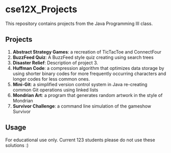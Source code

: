 # cse12X_Projects

This repository contains projects from the Java Programming III class.

## Projects

1. **Abstract Strategy Games**: a recreation of TicTacToe and ConnectFour
2. **BuzzFeed Quiz**: A BuzzFeed style quiz creating using search trees 
3. **Disaster Relief**: Description of project 3.
4. **Huffman Code**: a compression algorithm that optimizes data storage by using shorter binary codes for more frequently occurring characters and longer codes for less common ones.
5. **Mini-Git**: a simplified version control system in Java re-creating common Git operations using linked lists
6. **Mondrian Art**:  a program that generates random artwork in the style of Mondrian
7. **Survivor Challenge**: a command line simulation of the gameshow Survivor

## Usage

For educational use only. Current 123 students please do not use these solutions :)
